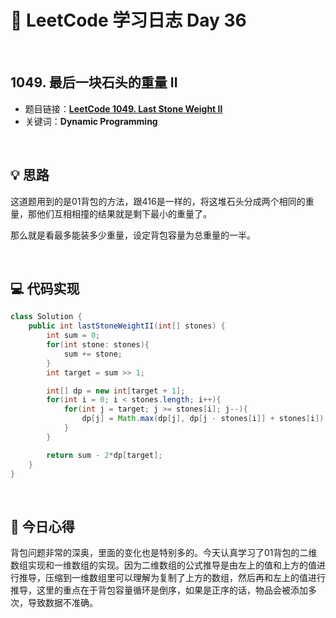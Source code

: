 # 📝 LeetCode 学习日志 Day 36

<br>

## 1049. 最后一块石头的重量 II
- 题目链接：[**LeetCode 1049. Last Stone Weight II**](https://leetcode.com/problems/last-stone-weight-ii/)
- 关键词：**Dynamic Programming**  

<br>

## 💡 思路
这道题用到的是01背包的方法，跟416是一样的，将这堆石头分成两个相同的重量，那他们互相相撞的结果就是剩下最小的重量了。

那么就是看最多能装多少重量，设定背包容量为总重量的一半。


<br>

## 💻 代码实现
```java
class Solution {
    public int lastStoneWeightII(int[] stones) {
        int sum = 0;
        for(int stone: stones){
            sum += stone;
        }
        int target = sum >> 1;

        int[] dp = new int[target + 1];
        for(int i = 0; i < stones.length; i++){
            for(int j = target; j >= stones[i]; j--){
                dp[j] = Math.max(dp[j], dp[j - stones[i]] + stones[i]);
            }
        }

        return sum - 2*dp[target];
    }
}
```

<br>

## 📝 今日心得
背包问题非常的深奥，里面的变化也是特别多的。今天认真学习了01背包的二维数组实现和一维数组的实现。因为二维数组的公式推导是由左上的值和上方的值进行推导，压缩到一维数组里可以理解为复制了上方的数组，然后再和左上的值进行推导，这里的重点在于背包容量循环是倒序，如果是正序的话，物品会被添加多次，导致数据不准确。